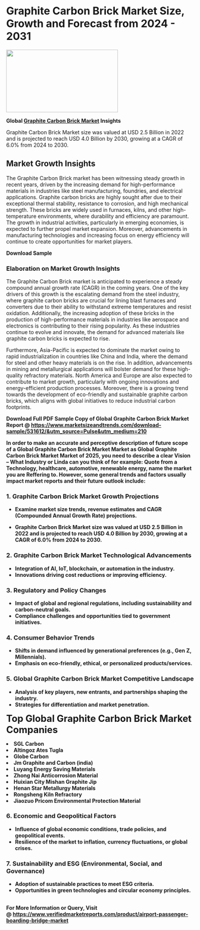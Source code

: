 <H1>Graphite Carbon Brick Market Size, Growth and Forecast from 2024 - 2031</H1><img class="aligncenter size-medium wp-image-584254" src="https://thirdeyenews.in/wp-content/uploads/2024/09/Global-Market-Research-300x168.jpeg" alt="" width="300" height="168" /><p><strong>Global&nbsp;<a href="https://www.marketsizeandtrends.com/download-sample/531612/&amp;utm_source=Pulse&amp;utm_medium=210">Graphite Carbon Brick Market</a> Insights</strong></p><p>Graphite Carbon Brick Market size was valued at USD 2.5 Billion in 2022 and is projected to reach USD 4.0 Billion by 2030, growing at a CAGR of 6.0% from 2024 to 2030.</p><p><h2>Market Growth Insights</h2> <p>The Graphite Carbon Brick market has been witnessing steady growth in recent years, driven by the increasing demand for high-performance materials in industries like steel manufacturing, foundries, and electrical applications. Graphite carbon bricks are highly sought after due to their exceptional thermal stability, resistance to corrosion, and high mechanical strength. These bricks are widely used in furnaces, kilns, and other high-temperature environments, where durability and efficiency are paramount. The growth in industrial activities, particularly in emerging economies, is expected to further propel market expansion. Moreover, advancements in manufacturing technologies and increasing focus on energy efficiency will continue to create opportunities for market players.</p> <p><strong>Download Sample</strong></p> <h3>Elaboration on Market Growth Insights</h3> <p>The Graphite Carbon Brick market is anticipated to experience a steady compound annual growth rate (CAGR) in the coming years. One of the key drivers of this growth is the escalating demand from the steel industry, where graphite carbon bricks are crucial for lining blast furnaces and converters due to their ability to withstand extreme temperatures and resist oxidation. Additionally, the increasing adoption of these bricks in the production of high-performance materials in industries like aerospace and electronics is contributing to their rising popularity. As these industries continue to evolve and innovate, the demand for advanced materials like graphite carbon bricks is expected to rise.</p> <p>Furthermore, Asia-Pacific is expected to dominate the market owing to rapid industrialization in countries like China and India, where the demand for steel and other heavy materials is on the rise. In addition, advancements in mining and metallurgical applications will bolster demand for these high-quality refractory materials. North America and Europe are also expected to contribute to market growth, particularly with ongoing innovations and energy-efficient production processes. Moreover, there is a growing trend towards the development of eco-friendly and sustainable graphite carbon bricks, which aligns with global initiatives to reduce industrial carbon footprints.</p> <p><strong></p><p><span class=""><strong>Download Full PDF Sample Copy of Global Graphite Carbon Brick Market Report</strong> @ <a href="https://www.marketsizeandtrends.com/download-sample/531612/&amp;utm_source=Pulse&amp;utm_medium=210" target="_blank">https://www.marketsizeandtrends.com/download-sample/531612/&amp;utm_source=Pulse&amp;utm_medium=210</a></span></p><p>In order to make an accurate and perceptive description of future scope of a Global&nbsp;Graphite Carbon Brick Market Market as Global&nbsp;Graphite Carbon Brick Market Market of 2025, you need to describe a clear Vision &ndash; What Industry or Linda can you think of for example: Quote from a Technology, healthcare, automotive, renewable energy, name the market you are Reffering to. However, some general trends and factors usually impact market reports and their future outlook include:</p><h3>1.&nbsp;<strong>Graphite Carbon Brick Market Growth Projections</strong></h3><ul><li>Examine market size trends, revenue estimates and CAGR (Compounded Annual Growth Rate) projections.</li><li><p>Graphite Carbon Brick Market size was valued at USD 2.5 Billion in 2022 and is projected to reach USD 4.0 Billion by 2030, growing at a CAGR of 6.0% from 2024 to 2030.</p></li></ul><h3>2.&nbsp;<strong>Graphite Carbon Brick Market Technological Advancements</strong></h3><ul><li>Integration of AI, IoT, blockchain, or automation in the industry.</li><li>Innovations driving cost reductions or improving efficiency.</li></ul><h3>3.&nbsp;<strong>Regulatory and Policy Changes</strong></h3><ul><li>Impact of global and regional regulations, including sustainability and carbon-neutral goals.</li><li>Compliance challenges and opportunities tied to government initiatives.</li></ul><h3>4.&nbsp;<strong>Consumer Behavior Trends</strong></h3><ul><li>Shifts in demand influenced by generational preferences (e.g., Gen Z, Millennials).</li><li>Emphasis on eco-friendly, ethical, or personalized products/services.</li></ul><h3>5.&nbsp;<strong>Global Graphite Carbon Brick Market Competitive Landscape</strong></h3><ul><li>Analysis of key players, new entrants, and partnerships shaping the industry.</li><li>Strategies for differentiation and market penetration.</li></ul><p data-pm-slice="1 1 []"><span style="color: inherit; font-family: inherit; font-size: 25px;">Top Global Graphite Carbon Brick Market Companies</span></p><div class="" data-test-id=""><p><li>SGL Carbon</li><li> Altingoz Ates Tugla</li><li> Globe Carbon</li><li> Jm Graphite and Carbon (india)</li><li> Luyang Energy Saving Materials</li><li> Zhong Nai Anticorrosion Material</li><li> Huixian City Mishan Graphite Jip</li><li> Henan Star Metallurgy Materials</li><li> Rongsheng Kiln Refractory</li><li> Jiaozuo Pricom Environmental Protection Material</li></p></div><h3>6.&nbsp;<strong>Economic and Geopolitical Factors</strong></h3><ul><li>Influence of global economic conditions, trade policies, and geopolitical events.</li><li>Resilience of the market to inflation, currency fluctuations, or global crises.</li></ul><h3>7.&nbsp;<strong>Sustainability and ESG (Environmental, Social, and Governance)</strong></h3><ul><li>Adoption of sustainable practices to meet ESG criteria.</li><li>Opportunities in green technologies and circular economy principles.</li></ul><h2><strong style="font-size: 14px;">For More Information or Query, Visit @&nbsp;</strong><a style="background-color: #ffffff; font-size: 14px;" href="https://www.marketsizeandtrends.com/report/graphite-carbon-brick-market/" target="_blank">https://www.verifiedmarketreports.com/product/airport-passenger-boarding-bridge-market</a></h2>
